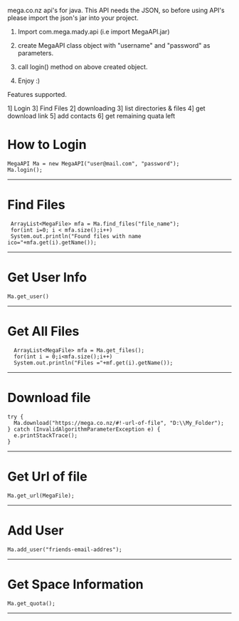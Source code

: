 mega.co.nz api's for java.
This API needs the JSON, so before using API's please import the json's jar into your project.

1) Import com.mega.mady.api (i.e import MegaAPI.jar)

2) create MegaAPI class object with "username" and "password" as parameters.

3) call login() method on above created object.

4) Enjoy :)

Features supported.

1] Login
3] Find Files
2] downloading
3] list directories & files
4] get download link
5] add contacts
6] get remaining quata left

# How to Login #
```
MegaAPI Ma = new MegaAPI("user@mail.com", "password");
Ma.login();

```

---

# Find Files #
```
 ArrayList<MegaFile> mfa = Ma.find_files("file_name");
 for(int i=0; i < mfa.size();i++)
 System.out.println("Found files with name ico="+mfa.get(i).getName());
```

---


# Get User Info #
```
Ma.get_user()
```

---

# Get All Files #
```
  ArrayList<MegaFile> mfa = Ma.get_files();
  for(int i = 0;i<mfa.size();i++)
  System.out.println("Files ="+mf.get(i).getName());
```

---


# Download file #
```
try {
  Ma.download("https://mega.co.nz/#!-url-of-file", "D:\\My_Folder");
} catch (InvalidAlgorithmParameterException e) {
  e.printStackTrace();
}
```

---

# Get Url of file #
```
Ma.get_url(MegaFile);
```

---


# Add User #
```
Ma.add_user("friends-email-addres");
```

---


# Get Space Information #
```
Ma.get_quota();
```

---



